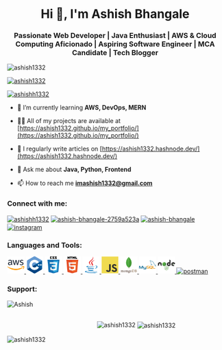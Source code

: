 <h1 align="center">Hi 👋, I'm Ashish Bhangale</h1>
<h3 align="center">Passionate Web Developer | Java Enthusiast | AWS & Cloud Computing Aficionado | Aspiring Software Engineer | MCA Candidate | Tech Blogger</h3>

<p align="left"> <img src="https://komarev.com/ghpvc/?username=ashish1332&label=Profile%20views&color=0e75b6&style=flat" alt="ashish1332" /> </p>

<p align="left"> <a href="https://github.com/ryo-ma/github-profile-trophy"><img src="https://github-profile-trophy.vercel.app/?username=ashish1332" alt="ashish1332" /></a> </p>

<p align="left"> <a href="https://x.com/ashishh1332" target="blank"><img src="https://img.shields.io/twitter/follow/ashishh1332?logo=twitter&style=for-the-badge" alt="ashishh1332" /></a> </p>

- 🌱 I’m currently learning **AWS, DevOps, MERN**

- 👨‍💻 All of my projects are available at [https://ashish1332.github.io/my_portfolio/](https://ashish1332.github.io/my_portfolio/)

- 📝 I regularly write articles on [https://ashish1332.hashnode.dev/](https://ashish1332.hashnode.dev/)

- 💬 Ask me about **Java, Python, Frontend**

- 📫 How to reach me **imashish1332@gmail.com**

<h3 align="left">Connect with me:</h3>
<p align="left">
<a href="https://x.com/ashishh1332" target="blank"><img align="center" src="https://raw.githubusercontent.com/rahuldkjain/github-profile-readme-generator/master/src/images/icons/Social/twitter.svg" alt="ashishh1332" height="30" width="40" /></a>
<a href="https://www.linkedin.com/in/ashish-bhangale-2759a523a/" target="blank"><img align="center" src="https://raw.githubusercontent.com/rahuldkjain/github-profile-readme-generator/master/src/images/icons/Social/linked-in-alt.svg" alt="ashish-bhangale-2759a523a" height="30" width="40" /></a>
<a href="https://stackoverflow.com/users/20447309/ashish-bhangale" target="blank"><img align="center" src="https://raw.githubusercontent.com/rahuldkjain/github-profile-readme-generator/master/src/images/icons/Social/stack-overflow.svg" alt="ashish-bhangale" height="30" width="40" /></a>
<a href="https://www.instagram.com/direct/inbox/" target="blank"><img align="center" src="https://raw.githubusercontent.com/rahuldkjain/github-profile-readme-generator/master/src/images/icons/Social/instagram.svg" alt="instagram" height="30" width="40" /></a>
</p>

<h3 align="left">Languages and Tools:</h3>
<p align="left"> 
<a href="https://aws.amazon.com" target="_blank" rel="noreferrer"> <img src="https://raw.githubusercontent.com/devicons/devicon/master/icons/amazonwebservices/amazonwebservices-original-wordmark.svg" alt="aws" width="40" height="40"/> </a> 
<a href="https://www.w3schools.com/cpp/" target="_blank" rel="noreferrer"> <img src="https://raw.githubusercontent.com/devicons/devicon/master/icons/cplusplus/cplusplus-original.svg" alt="cplusplus" width="40" height="40"/> </a> 
<a href="https://www.w3schools.com/css/" target="_blank" rel="noreferrer"> <img src="https://raw.githubusercontent.com/devicons/devicon/master/icons/css3/css3-original-wordmark.svg" alt="css3" width="40" height="40"/> </a> 
<a href="https://www.w3.org/html/" target="_blank" rel="noreferrer"> <img src="https://raw.githubusercontent.com/devicons/devicon/master/icons/html5/html5-original-wordmark.svg" alt="html5" width="40" height="40"/> </a> 
<a href="https://www.java.com" target="_blank" rel="noreferrer"> <img src="https://raw.githubusercontent.com/devicons/devicon/master/icons/java/java-original.svg" alt="java" width="40" height="40"/> </a> 
<a href="https://developer.mozilla.org/en-US/docs/Web/JavaScript" target="_blank" rel="noreferrer"> <img src="https://raw.githubusercontent.com/devicons/devicon/master/icons/javascript/javascript-original.svg" alt="javascript" width="40" height="40"/> </a> 
<a href="https://www.mongodb.com/" target="_blank" rel="noreferrer"> <img src="https://raw.githubusercontent.com/devicons/devicon/master/icons/mongodb/mongodb-original-wordmark.svg" alt="mongodb" width="40" height="40"/> </a> 
<a href="https://www.mysql.com/" target="_blank" rel="noreferrer"> <img src="https://raw.githubusercontent.com/devicons/devicon/master/icons/mysql/mysql-original-wordmark.svg" alt="mysql" width="40" height="40"/> </a> 
<a href="https://nodejs.org" target="_blank" rel="noreferrer"> <img src="https://raw.githubusercontent.com/devicons/devicon/master/icons/nodejs/nodejs-original-wordmark.svg" alt="nodejs" width="40" height="40"/> </a> 
<a href="https://postman.com" target="_blank" rel="noreferrer"> <img src="https://www.vectorlogo.zone/logos/getpostman/getpostman-icon.svg" alt="postman" width="40" height="40"/> </a> 
</p>

<h3 align="left">Support:</h3>
<p><a href="https://www.buymeacoffee.com/Ashish"> <img align="left" src="https://cdn.buymeacoffee.com/buttons/v2/default-yellow.png" height="50" width="210" alt="Ashish" /></a></p><br><br>

<p><img align="left" src="https://github-readme-stats.vercel.app/api/top-langs?username=ashish1332&show_icons=true&locale=en&layout=compact" alt="ashish1332" /></p>

<p>&nbsp;<img align="center" src="https://github-readme-stats.vercel.app/api?username=ashish1332&show_icons=true&locale=en" alt="ashish1332" /></p>

<p><img align="center" src="https://github-readme-streak-stats.herokuapp.com/?user=ashish1332&" alt="ashish1332" /></p>

